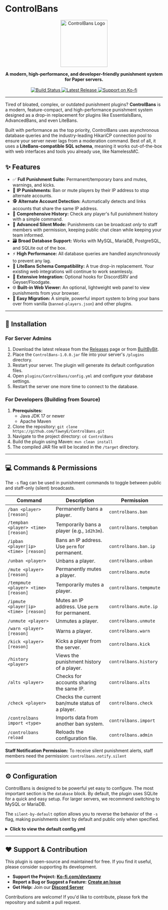 # ControlBans

<p align="center">
  <a href="https://builtbybit.com/resources/controlbans.78397/">
    <img src="https://i.imgur.com/your-plugin-logo.png" alt="ControlBans Logo" width="150"/>
  </a>
</p>

<p align="center">
  <strong>A modern, high-performance, and developer-friendly punishment system for Paper servers.</strong>
  <br />
  <br />
  <a href="https://github.com/TawnyE/ControlBans/actions">
    <img src="https://img.shields.io/github/actions/workflow/status/TawnyE/ControlBans/build.yml?branch=main&style=for-the-badge" alt="Build Status">
  </a>
  <a href="https://github.com/TawnyE/ControlBans/releases/latest">
    <img src="https://img.shields.io/github/v/release/TawnyE/ControlBans?style=for-the-badge" alt="Latest Release">
  </a>
  <a href="https://ko-fi.com/devtawny">
    <img src="https://img.shields.io/badge/Support-Ko--fi-red?style=for-the-badge&logo=kofi" alt="Support on Ko-fi">
  </a>
</p>

---

Tired of bloated, complex, or outdated punishment plugins? **ControlBans** is a modern, feature-compact, and high-performance punishment system designed as a drop-in replacement for plugins like EssentialsBans, AdvancedBans, and even LiteBans.

Built with performance as the top priority, ControlBans uses asynchronous database queries and the industry-leading HikariCP connection pool to ensure your server never lags from a moderation command. Best of all, it uses a **LiteBans-compatible SQL schema**, meaning it works out-of-the-box with web interfaces and tools you already use, like NamelessMC.

## ✨ Features

-   ✅ **Full Punishment Suite:** Permanent/temporary bans and mutes, warnings, and kicks.
-   🚫 **IP Punishments:** Ban or mute players by their IP address to stop alternate accounts.
-   🕵️ **Alternate Account Detection:** Automatically detects and links accounts that share the same IP address.
-   📜 **Comprehensive History:** Check any player's full punishment history with a simple command.
-   🤫 **Advanced Silent Mode:** Punishments can be broadcast *only* to staff members with permission, keeping public chat clean while keeping your team informed.
-   🗃️ **Broad Database Support:** Works with MySQL, MariaDB, PostgreSQL, and SQLite out of the box.
-   ⚡ **High Performance:** All database queries are handled asynchronously to prevent any lag.
-   🔄 **LiteBans Schema Compatibility:** A true drop-in replacement. Your existing web integrations will continue to work seamlessly.
-   🔗 **Extensive Integration:** Optional hooks for DiscordSRV and Geyser/Floodgate.
-   🌐 **Built-in Web Viewer:** An optional, lightweight web panel to view punishments from your browser.
-   🚚 **Easy Migration:** A simple, powerful import system to bring your bans over from vanilla (`banned-players.json`) and other plugins.

---

## 🚀 Installation

### For Server Admins
1.  Download the latest release from the [Releases](https://github.com/TawnyE/ControlBans/releases) page or from [BuiltByBit](https://builtbybit.com/resources/controlbans.78397/).
2.  Place the `ControlBans-1.0.0.jar` file into your server's `/plugins` directory.
3.  Restart your server. The plugin will generate its default configuration files.
4.  Open `plugins/ControlBans/config.yml` and configure your database settings.
5.  Restart the server one more time to connect to the database.

### For Developers (Building from Source)
1.  **Prerequisites:**
    *   Java JDK 17 or newer
    *   Apache Maven
2.  Clone the repository: `git clone https://github.com/TawnyE/ControlBans.git`
3.  Navigate to the project directory: `cd ControlBans`
4.  Build the plugin using Maven: `mvn clean install`
5.  The compiled JAR file will be located in the `/target` directory.

---

## 💻 Commands & Permissions

The `-s` flag can be used in punishment commands to toggle between public and staff-only (silent) broadcasts.

| Command                                        | Description                                     | Permission                    |
| ---------------------------------------------- | ----------------------------------------------- | ----------------------------- |
| `/ban <player> [reason]`                       | Permanently bans a player.                      | `controlbans.ban`             |
| `/tempban <player> <time> [reason]`            | Temporarily bans a player (e.g., `1d2h3m`).     | `controlbans.tempban`         |
| `/ipban <player\|ip> <time> [reason]`          | Bans an IP address. Use `perm` for permanent.   | `controlbans.ban.ip`          |
| `/unban <player>`                              | Unbans a player.                                | `controlbans.unban`           |
| `/mute <player> [reason]`                      | Permanently mutes a player.                     | `controlbans.mute`            |
| `/tempmute <player> <time> [reason]`           | Temporarily mutes a player.                     | `controlbans.tempmute`        |
| `/ipmute <player\|ip> <time> [reason]`         | Mutes an IP address. Use `perm` for permanent.  | `controlbans.mute.ip`         |
| `/unmute <player>`                             | Unmutes a player.                               | `controlbans.unmute`          |
| `/warn <player> [reason]`                      | Warns a player.                                 | `controlbans.warn`            |
| `/kick <player> [reason]`                      | Kicks a player from the server.                 | `controlbans.kick`            |
| `/history <player>`                            | Views the punishment history of a player.       | `controlbans.history`         |
| `/alts <player>`                               | Checks for accounts sharing the same IP.        | `controlbans.alts`            |
| `/check <player>`                              | Checks the current ban/mute status of a player. | `controlbans.check`           |
| `/controlbans import <type>`                   | Imports data from another ban system.           | `controlbans.import`          |
| `/controlbans reload`                          | Reloads the configuration file.                 | `controlbans.admin`           |

**Staff Notification Permission:**
To receive silent punishment alerts, staff members need the permission: `controlbans.notify.silent`

---

## ⚙️ Configuration

ControlBans is designed to be powerful yet easy to configure. The most important section is the `database` block. By default, the plugin uses SQLite for a quick and easy setup. For larger servers, we recommend switching to MySQL or MariaDB.

The `silent-by-default` option allows you to reverse the behavior of the `-s` flag, making punishments silent by default and public only when specified.

<details>
<summary><b>Click to view the default config.yml</b></summary>

```yaml
# ControlBans Configuration
# Advanced punishment system with LiteBans compatibility
# Version: 1.0.0

# Database Configuration
database:
  # Database type: mysql, mariadb, postgresql, sqlite
  type: sqlite
  
  # Database connection details (not needed for SQLite)
  host: localhost
  port: 3306
  database: controlbans
  username: root
  password: password
  
  # SQLite file location (relative to plugin data folder)
  sqlite-file: punishments.db
  
  # Connection pool settings
  pool:
    maximum-pool-size: 10
    minimum-idle: 5
    connection-timeout: 30000
    idle-timeout: 300000
    max-lifetime: 1800000

# Alt Account Punishment
alts-punish:
  enabled: false
  # ... and so on

# Punishment Settings
punishments:
  broadcast:
    enabled: true
    console: true
    players: true
    
    # When true, all punishments will be silent (staff-only) unless the -s flag is used to make them public.
    # When false (default), punishments are public unless the -s flag is used to make them silent.
    silent-by-default: false
    
    # Format for broadcasts
    format:
      ban: "&c%player% &7was banned by &c%staff%&7: &f%reason%"
      # ...
```
</details>

---

## ❤️ Support & Contribution

This plugin is open-source and maintained for free. If you find it useful, please consider supporting its development.

*   **Support the Project:** [**Ko-fi.com/devtawny**](https://ko-fi.com/devtawny)
*   **Report a Bug or Suggest a Feature:** [**Create an Issue**](https://github.com/TawnyE/ControlBans/issues)
*   **Get Help:** Join our [**Discord Server**](https://discord.gg/xRchyJFkBG)

Contributions are welcome! If you'd like to contribute, please fork the repository and submit a pull request.
